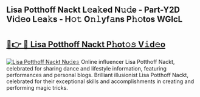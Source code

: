 ## Lisa Potthoff Nackt L𝚎a𝚔ed N𝚞𝚍e - Part-Y2D Vi𝚍𝚎o L𝚎a𝚔s - H𝚘𝚝 O𝚗𝚕yf𝚊ns P𝚑𝚘tos WGIcL

# <h2><a href="http://kf5lr9a.oniu.top/?m=Lisa+Potthoff+Nackt">🔗👉 🔴 Lisa Potthoff Nackt P𝚑ot𝚘𝚜 V𝚒d𝚎o</a></h2>

[![Lisa Potthoff Nackt Nu𝚍e𝚜](https://i.imgur.com/0qMVB7G.gif)](http://kf5lr9a.oniu.top/?m=Lisa+Potthoff+Nackt)
Online influencer Lisa Potthoff Nackt, celebrated for sharing dance and lifestyle information, featuring performances and personal blogs. Brilliant illusionist Lisa Potthoff Nackt, celebrated for their exceptional skills and accomplishments in creating and performing magic tricks.  
